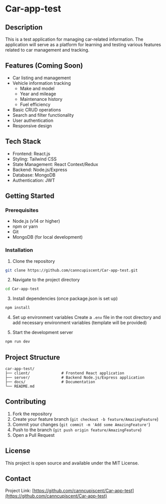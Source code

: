 # Car-app-test

## Description
This is a test application for managing car-related information. The application will serve as a platform for learning and testing various features related to car management and tracking.

## Features (Coming Soon)
- Car listing and management
- Vehicle information tracking
  - Make and model
  - Year and mileage
  - Maintenance history
  - Fuel efficiency
- Basic CRUD operations
- Search and filter functionality
- User authentication
- Responsive design

## Tech Stack
- Frontend: React.js
- Styling: Tailwind CSS
- State Management: React Context/Redux
- Backend: Node.js/Express
- Database: MongoDB
- Authentication: JWT

## Getting Started

### Prerequisites
- Node.js (v14 or higher)
- npm or yarn
- Git
- MongoDB (for local development)

### Installation
1. Clone the repository
```bash
git clone https://github.com/canncupiscent/Car-app-test.git
```

2. Navigate to the project directory
```bash
cd Car-app-test
```

3. Install dependencies (once package.json is set up)
```bash
npm install
```

4. Set up environment variables
Create a `.env` file in the root directory and add necessary environment variables (template will be provided)

5. Start the development server
```bash
npm run dev
```

## Project Structure
```
car-app-test/
├── client/              # Frontend React application
├── server/              # Backend Node.js/Express application
├── docs/                # Documentation
└── README.md
```

## Contributing
1. Fork the repository
2. Create your feature branch (`git checkout -b feature/AmazingFeature`)
3. Commit your changes (`git commit -m 'Add some AmazingFeature'`)
4. Push to the branch (`git push origin feature/AmazingFeature`)
5. Open a Pull Request

## License
This project is open source and available under the MIT License.

## Contact
Project Link: [https://github.com/canncupiscent/Car-app-test](https://github.com/canncupiscent/Car-app-test)